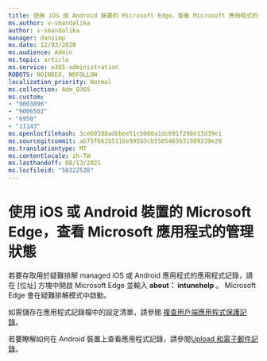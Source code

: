 ```yaml
---
title: 使用 iOS 或 Android 裝置的 Microsoft Edge，查看 Microsoft 應用程式的管理狀態
ms.author: v-smandalika
author: v-smandalika
manager: dansimp
ms.date: 12/03/2020
ms.audience: Admin
ms.topic: article
ms.service: o365-administration
ROBOTS: NOINDEX, NOFOLLOW
localization_priority: Normal
ms.collection: Adm_O365
ms.custom:
- "9003896"
- "9006502"
- "6950"
- "11143"
ms.openlocfilehash: 3ce60388adbbee51cb008a1dc691f298e13d39e1
ms.sourcegitcommit: ab75f66355116e995b3cb5505465b31989339e28
ms.translationtype: MT
ms.contentlocale: zh-TW
ms.lasthandoff: 08/13/2021
ms.locfileid: "58322520"
---
```

# <a name="view-the-management-status-of-microsoft-apps-by-using-microsoft-edge-for-ios-or-android-devices"></a>使用 iOS 或 Android 裝置的 Microsoft Edge，查看 Microsoft 應用程式的管理狀態

若要存取用於疑難排解 managed iOS 或 Android 應用程式的應用程式記錄，請在 [位址] 方塊中開啟 Microsoft Edge 並輸入 **about： intunehelp** 。 Microsoft Edge 會在疑難排解模式中啟動。

如需儲存在應用程式記錄檔中的設定清單，請參閱 [複查用戶端應用程式保護記錄](https://docs.microsoft.com/mem/intune/apps/app-protection-policy-settings-log)。

若要瞭解如何在 Android 裝置上查看應用程式記錄，請參閱[Upload 和電子郵件記錄](https://docs.microsoft.com/mem/intune/user-help/send-logs-to-your-it-admin-by-email-android)。